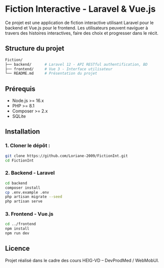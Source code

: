 # Fiction Interactive - Laravel & Vue.js
Ce projet est une application de fiction interactive utilisant Laravel pour le backend et Vue.js pour le frontend. Les utilisateurs peuvent naviguer à travers des histoires interactives, faire des choix et progresser dans le récit.
## Structure du projet

```bash
Fiction/
├── backend/      # Laravel 12 - API RESTful authentification, BD
├── frontend/     # Vue 3 - Interface utilisateur 
└── README.md     # Présentation du projet
```

## Prérequis
- Node.js >= 16.x
- PHP >= 8.1
- Composer >= 2.x
- SQLite

## Installation

### 1. Cloner le dépôt :
```bash
git clone https://github.com/Loriane-2009/FictionInt.git
cd FictionInt
```

### 2. Backend - Laravel
```bash
cd backend
composer install
cp .env.example .env
php artisan migrate --seed
php artisan serve
```



### 3. Frontend - Vue.js
```bash
cd ../frontend
npm install
npm run dev
```

## Licence
Projet réalisé dans le cadre des cours HEIG-VD – DevProdMed / WebMobUI.
